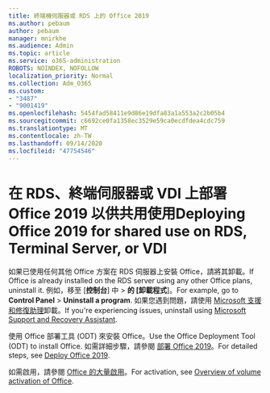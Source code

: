 ```yaml
---
title: 終端機伺服器或 RDS 上的 Office 2019
ms.author: pebaum
author: pebaum
manager: mnirkhe
ms.audience: Admin
ms.topic: article
ms.service: o365-administration
ROBOTS: NOINDEX, NOFOLLOW
localization_priority: Normal
ms.collection: Adm_O365
ms.custom:
- "3487"
- "9001419"
ms.openlocfilehash: 5454fad58411e9d86e19dfa83a1a553a2c2b05b4
ms.sourcegitcommit: c6692ce0fa1358ec3529e59ca0ecdfdea4cdc759
ms.translationtype: MT
ms.contentlocale: zh-TW
ms.lasthandoff: 09/14/2020
ms.locfileid: "47754546"
---
```

# <a name="deploying-office-2019-for-shared-use-on-rds-terminal-server-or-vdi"></a><span data-ttu-id="04717-102">在 RDS、終端伺服器或 VDI 上部署 Office 2019 以供共用使用</span><span class="sxs-lookup"><span data-stu-id="04717-102">Deploying Office 2019 for shared use on RDS, Terminal Server, or VDI</span></span>

<span data-ttu-id="04717-103">如果已使用任何其他 Office 方案在 RDS 伺服器上安裝 Office，請將其卸載。</span><span class="sxs-lookup"><span data-stu-id="04717-103">If Office is already installed on the RDS server using any other Office plans, uninstall it.</span></span> <span data-ttu-id="04717-104">例如，移至 [**控制台**] 中  >  **的 [卸載程式**]。</span><span class="sxs-lookup"><span data-stu-id="04717-104">For example, go to **Control Panel** > **Uninstall a program**.</span></span> <span data-ttu-id="04717-105">如果您遇到問題，請使用 [Microsoft 支援和修復助理](https://aka.ms/SARA-OfficeUninstall-Alchemy)卸載。</span><span class="sxs-lookup"><span data-stu-id="04717-105">If you're experiencing issues, uninstall using [Microsoft Support and Recovery Assistant](https://aka.ms/SARA-OfficeUninstall-Alchemy).</span></span> 

<span data-ttu-id="04717-106">使用 Office 部署工具 (ODT) 來安裝 Office。</span><span class="sxs-lookup"><span data-stu-id="04717-106">Use the Office Deployment Tool (ODT) to install Office.</span></span> <span data-ttu-id="04717-107">如需詳細步驟，請參閱 [部署 Office 2019](https://docs.microsoft.com/deployoffice/office2019/deploy)。</span><span class="sxs-lookup"><span data-stu-id="04717-107">For detailed steps, see [Deploy Office 2019](https://docs.microsoft.com/deployoffice/office2019/deploy).</span></span>

<span data-ttu-id="04717-108">如需啟用，請參閱 [Office 的大量啟用](https://docs.microsoft.com/deployoffice/vlactivation/plan-volume-activation-of-office)。</span><span class="sxs-lookup"><span data-stu-id="04717-108">For activation, see [Overview of volume activation of Office](https://docs.microsoft.com/deployoffice/vlactivation/plan-volume-activation-of-office).</span></span>